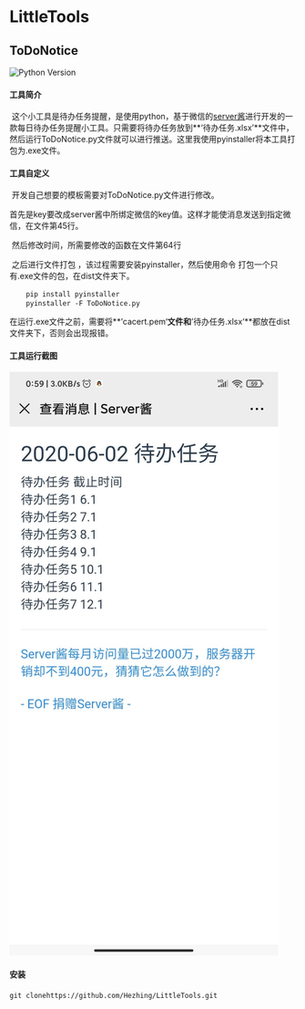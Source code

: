 # LittleTools

## ToDoNotice

![Python Version](https://img.shields.io/badge/python-3.6+-blue.svg)

#### 工具简介	

​		这个小工具是待办任务提醒，是使用python，基于微信的[server酱](http://sc.ftqq.com/3.version)进行开发的一款每日待办任务提醒小工具。只需要将待办任务放到**‘待办任务.xlsx’**文件中，然后运行ToDoNotice.py文件就可以进行推送。这里我使用pyinstaller将本工具打包为.exe文件。

#### 工具自定义

​	开发自己想要的模板需要对ToDoNotice.py文件进行修改。

​	首先是key要改成server酱中所绑定微信的key值。这样才能使消息发送到指定微信，在文件第45行。

​	然后修改时间，所需要修改的函数在文件第64行

​	之后进行文件打包 ，该过程需要安装pyinstaller，然后使用命令 打包一个只有.exe文件的包，在dist文件夹下。

```
	pip install pyinstaller
	pyinstaller -F ToDoNotice.py
```

​	在运行.exe文件之前，需要将**’cacert.pem‘**文件和**’待办任务.xlsx‘**都放在dist文件夹下，否则会出现报错。

#### 工具运行截图

![工具运行截图](ToDoNoticeTool/result/result.jpg)

#### 安装

```
git clonehttps://github.com/Hezhing/LittleTools.git
```


